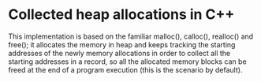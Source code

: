 # Collected heap allocations in C++
This implementation is based on the familiar malloc(), calloc(), realloc() and free(); 
it allocates the memory in heap and keeps tracking the starting addresses of the newly memory allocations in order to collect all the starting addresses in a record, so all the allocated memory blocks can be freed at the end of a program execution (this is the scenario by default).
